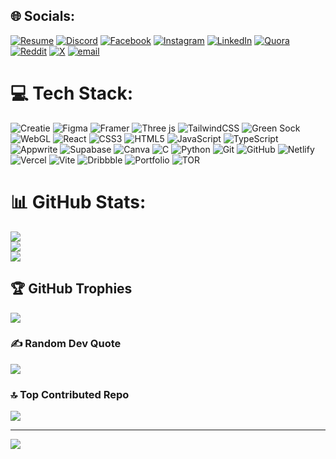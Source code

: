 
## 🌐 Socials:
[![Resume](https://img.shields.io/badge/resume-f8dd4a)](https://tinyurl.com/subhadip-resume) [![Discord](https://img.shields.io/badge/Discord-%237289DA.svg?logo=discord&logoColor=white)](https://discord.gg/@a063._) [![Facebook](https://img.shields.io/badge/Facebook-%231877F2.svg?logo=Facebook&logoColor=white)](https://facebook.com/subhadip.jana.570998) [![Instagram](https://img.shields.io/badge/Instagram-%23E4405F.svg?logo=Instagram&logoColor=white)](https://instagram.com/savi.himself_09) [![LinkedIn](https://img.shields.io/badge/LinkedIn-%230077B5.svg?logo=linkedin&logoColor=white)](https://linkedin.com/in/subhadipjana095) [![Quora](https://img.shields.io/badge/Quora-%23B92B27.svg?logo=Quora&logoColor=white)](https://quora.com/profile/Subhadip-Jana-110) [![Reddit](https://img.shields.io/badge/Reddit-%23FF4500.svg?logo=Reddit&logoColor=white)](https://reddit.com/user/Budget_Hat_4120) [![X](https://img.shields.io/badge/X-black.svg?logo=X&logoColor=white)](https://x.com/Subhadip53874) [![email](https://img.shields.io/badge/Email-D14836?logo=gmail&logoColor=white)](mailto:codesubhadip95@gmail.com) 

# 💻 Tech Stack:
![Creatie](https://shorturl.at/xcMtH) ![Figma](https://img.shields.io/badge/figma-%23F24E1E.svg?style=flat&logo=figma&logoColor=white) ![Framer](https://img.shields.io/badge/Framer-black?style=flat&logo=framer&logoColor=blue) ![Three js](https://img.shields.io/badge/threejs-black?style=flat&logo=three.js&logoColor=white) ![TailwindCSS](https://img.shields.io/badge/tailwindcss-%2338B2AC.svg?style=flat&logo=tailwind-css&logoColor=white) ![Green Sock](https://img.shields.io/badge/green%20sock-88CE02?style=flat&logo=greensock&logoColor=white) ![WebGL](https://img.shields.io/badge/WebGL-990000?logo=webgl&logoColor=white&style=flat) ![React](https://img.shields.io/badge/react-%2320232a.svg?style=flat&logo=react&logoColor=%2361DAFB) ![CSS3](https://img.shields.io/badge/css3-%231572B6.svg?style=flat&logo=css3&logoColor=white) ![HTML5](https://img.shields.io/badge/html5-%23E34F26.svg?style=flat&logo=html5&logoColor=white) ![JavaScript](https://img.shields.io/badge/javascript-%23323330.svg?style=flat&logo=javascript&logoColor=%23F7DF1E) ![TypeScript](https://img.shields.io/badge/typescript-%23007ACC.svg?style=flat&logo=typescript&logoColor=white) ![Appwrite](https://img.shields.io/badge/Appwrite-%23FD366E.svg?style=flat&logo=appwrite&logoColor=white) ![Supabase](https://img.shields.io/badge/Supabase-3ECF8E?style=flat&logo=supabase&logoColor=white) ![Canva](https://img.shields.io/badge/Canva-%2300C4CC.svg?style=flat&logo=Canva&logoColor=white) ![C](https://img.shields.io/badge/c-%2300599C.svg?style=flat&logo=c&logoColor=white) ![Python](https://img.shields.io/badge/python-3670A0?style=flat&logo=python&logoColor=ffdd54) ![Git](https://img.shields.io/badge/git-%23F05033.svg?style=flat&logo=git&logoColor=white) ![GitHub](https://img.shields.io/badge/github-%23121011.svg?style=flat&logo=github&logoColor=white) ![Netlify](https://img.shields.io/badge/netlify-%23000000.svg?style=flat&logo=netlify&logoColor=#00C7B7) ![Vercel](https://img.shields.io/badge/vercel-%23000000.svg?style=flat&logo=vercel&logoColor=white) ![Vite](https://img.shields.io/badge/vite-%23646CFF.svg?style=flat&logo=vite&logoColor=white) ![Dribbble](https://img.shields.io/badge/Dribbble-EA4C89?style=flat&logo=dribbble&logoColor=white) ![Portfolio](https://img.shields.io/badge/Portfolio-%23000000.svg?style=flat&logo=firefox&logoColor=#FF7139) ![TOR](https://img.shields.io/badge/tor-%237E4798.svg?style=flat&logo=tor-project&logoColor=white)
# 📊 GitHub Stats:
![](https://github-readme-stats.vercel.app/api?username=Subhadipjana95&theme=vue-dark&hide_border=true&include_all_commits=true&count_private=true)<br/>
![](https://nirzak-streak-stats.vercel.app/?user=Subhadipjana95&theme=vue-dark&hide_border=true)<br/>
![](https://github-readme-stats.vercel.app/api/top-langs/?username=Subhadipjana95&theme=vue-dark&hide_border=true&include_all_commits=true&count_private=true&layout=compact)

## 🏆 GitHub Trophies
![](https://github-profile-trophy.vercel.app/?username=Subhadipjana95&theme=radical&no-frame=true&no-bg=false&margin-w=4)

### ✍️ Random Dev Quote
![](https://quotes-github-readme.vercel.app/api?type=horizontal&theme=tokyonight)

### 🔝 Top Contributed Repo
![](https://github-contributor-stats.vercel.app/api?username=Subhadipjana95&limit=5&theme=vue-dark&combine_all_yearly_contributions=true)

---
[![](https://visitcount.itsvg.in/api?id=Subhadipjana95&icon=10&color=13)](https://visitcount.itsvg.in)

<!-- Proudly created with GPRM ( https://gprm.itsvg.in ) -->
